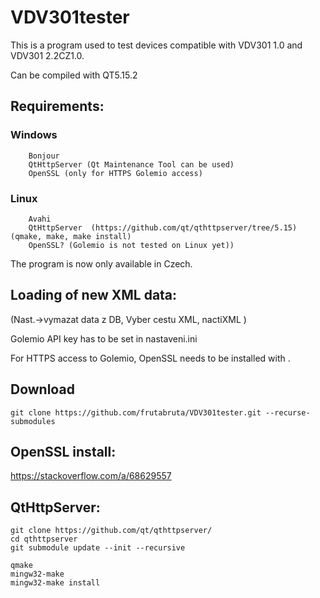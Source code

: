 # VDV301tester

This is a program used to test devices compatible with VDV301 1.0 and VDV301 2.2CZ1.0.

Can be compiled with QT5.15.2
## Requirements:
### Windows
        Bonjour
        QtHttpServer (Qt Maintenance Tool can be used)
        OpenSSL (only for HTTPS Golemio access)
### Linux
        Avahi
        QtHttpServer  (https://github.com/qt/qthttpserver/tree/5.15) (qmake, make, make install)
        OpenSSL? (Golemio is not tested on Linux yet))

The program is now only available in Czech.

## Loading of new XML data:
 (Nast.->vymazat data z DB, Vyber cestu XML, nactiXML  )

 Golemio API key has to be set in nastaveni.ini

For HTTPS access to Golemio, OpenSSL needs to be installed with .

## Download
`git clone https://github.com/frutabruta/VDV301tester.git --recurse-submodules`

## OpenSSL install:
https://stackoverflow.com/a/68629557

## QtHttpServer:
```
git clone https://github.com/qt/qthttpserver/
cd qthttpserver
git submodule update --init --recursive
```

```
qmake
mingw32-make
mingw32-make install
```